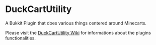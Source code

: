 DuckCartUtility
===========

A Bukkit Plugin that does various things centered around Minecarts.

Please visit the [DuckCartUtility Wiki](https://github.com/Algent/DuckCartUtility/wiki) for informations about the plugins functionalities.
